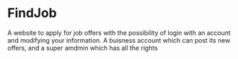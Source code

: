 # FindJob
A website to apply for job offers with the possibility of login with an account and modifying your information. A buisness account which can post its new offers, and a super amdmin which has all the rights
